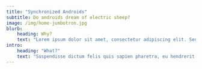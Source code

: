 ```yaml
---
title: "Synchronized Androids"
subtitle: Do androids dream of electric sheep?
image: /img/home-jumbotron.jpg
blurb:
    heading: Why?
    text: "Lorem ipsum dolor sit amet, consectetur adipiscing elit. Sed nec vestibulum dolor, sed blandit elit. Morbi quis sodales eros. Aenean aliquam et mauris vitae porta. Duis non lectus turpis. Pellentesque elit nulla, aliquet ac lobortis a, semper a felis. Aenean congue odio sit amet felis auctor, sed posuere nulla porttitor. Suspendisse suscipit, elit vel ornare faucibus, massa mauris sollicitudin ante, ac ullamcorper lectus eros ac urna. Praesent sed mi vel dolor scelerisque luctus. Nullam at tincidunt metus, ut fringilla nisl. Sed eget nulla et justo pulvinar eleifend. In a varius erat. Aliquam convallis accumsan viverra. Donec vel nibh egestas, laoreet enim sed, porttitor velit. Nam lacinia suscipit mauris a ultricies."
intro:
    heading: "What?"
    text: "Suspendisse dictum felis quis sapien pharetra, eu hendrerit magna lobortis. Mauris rhoncus nec leo a dignissim. Praesent ut tortor in enim bibendum vulputate ut quis urna. Sed dictum diam at erat tincidunt accumsan. Ut imperdiet porttitor viverra. Curabitur fermentum mauris sed ligula venenatis gravida. Duis non nisl posuere, molestie neque a, sodales arcu. Duis nulla orci, vestibulum malesuada nisl sit amet, tincidunt porta enim. Nam rhoncus quam vel dolor luctus, nec bibendum sapien dignissim. Vestibulum rhoncus neque eu felis interdum tincidunt. Cras rhoncus fermentum eleifend. Morbi vel rhoncus augue."
---
```


